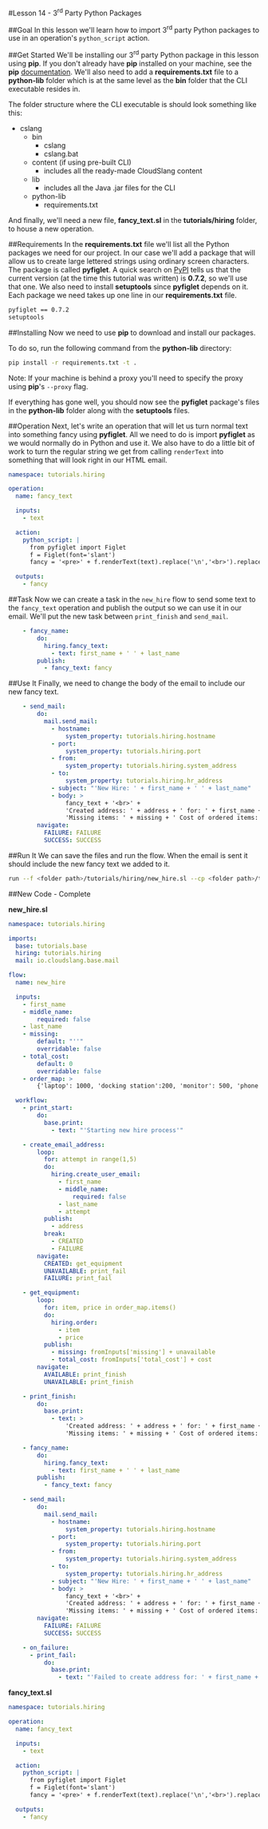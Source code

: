 
#Lesson 14 - 3<sup>rd</sup> Party Python Packages

##Goal
In this lesson we'll learn how to import 3<sup>rd</sup> party Python packages to use in an operation's `python_script` action.

##Get Started
We'll be installing our 3<sup>rd</sup> party Python package in this lesson using **pip**. If you don't already have **pip** installed on your machine, see the **pip** [documentation](https://pip.pypa.io/en/latest/installing.html). We'll also need to add a **requirements.txt** file to a **python-lib** folder which is at the same level as the **bin** folder that the CLI executable resides in. 

The folder structure where the CLI executable is should look something like this:

+ cslang
    + bin
	    + cslang
	    + cslang.bat
	+ content (if using pre-built CLI)
		+ includes all the ready-made CloudSlang content
	+ lib
		+ includes all the Java .jar files for the CLI
	+ python-lib
		+ requirements.txt

And finally, we'll need a new file, **fancy_text.sl** in the **tutorials/hiring** folder, to house a new operation.

##Requirements
In the **requirements.txt** file we'll list all the Python packages we need for our project. In our case we'll add a package that will allow us to create large lettered strings using ordinary screen characters. The package is called **pyfiglet**. A quick search on [PyPI](https://pypi.python.org/pypi) tells us that the current version (at the time this tutorial was written) is **0.7.2**, so we'll use that one. We also need to install **setuptools** since **pyfiglet** depends on it. Each package we need takes up one line in our **requirements.txt** file. 

```bash
pyfiglet == 0.7.2
setuptools
```

##Installing
Now we need to use **pip** to download and install our packages. 

To do so, run the following command from the **python-lib** directory:
```bash
pip install -r requirements.txt -t .
```

Note: If your machine is behind a proxy you'll need to specify the proxy using **pip**'s `--proxy` flag.

If everything has gone well, you should now see the **pyfiglet** package's files in the **python-lib** folder along with the **setuptools** files. 

##Operation
Next, let's write an operation that will let us turn normal text into something fancy using **pyfiglet**. All we need to do is import **pyfiglet** as we would normally do in Python and use it. We also have to do a little bit of work to turn the regular string we get from calling `renderText` into something that will look right in our HTML email.

```yaml
namespace: tutorials.hiring

operation:
  name: fancy_text

  inputs:
    - text

  action:
    python_script: |
      from pyfiglet import Figlet
      f = Figlet(font='slant')
      fancy = '<pre>' + f.renderText(text).replace('\n','<br>').replace(' ', '&nbsp') + '</pre>'

  outputs:
    - fancy
```

##Task 
Now we can create a task in the `new_hire` flow to send some text to the `fancy_text` operation and publish the output so we can use it in our email. We'll put the new task between `print_finish` and `send_mail`.

```yaml
    - fancy_name:
        do:
          hiring.fancy_text:
            - text: first_name + ' ' + last_name
        publish:
          - fancy_text: fancy
```

##Use It
Finally, we need to change the body of the email to include our new fancy text.

```yaml
    - send_mail:
        do:
          mail.send_mail:
            - hostname:
                system_property: tutorials.hiring.hostname
            - port:
                system_property: tutorials.hiring.port
            - from:
                system_property: tutorials.hiring.system_address
            - to:
                system_property: tutorials.hiring.hr_address
            - subject: "'New Hire: ' + first_name + ' ' + last_name"
            - body: >
                fancy_text + '<br>' +
                'Created address: ' + address + ' for: ' + first_name + ' ' + last_name + '<br>' +
                'Missing items: ' + missing + ' Cost of ordered items: ' + str(total_cost)
        navigate:
          FAILURE: FAILURE
          SUCCESS: SUCCESS
```

##Run It
We can save the files and run the flow. When the email is sent it should include the new fancy text we added to it.

```bash
run --f <folder path>/tutorials/hiring/new_hire.sl --cp <folder path>/tutorials/base,<folder path>/tutorials/hiring,<content folder path>/base --i first_name=john,last_name=doe --spf <folder path>/tutorials/properties/bcompany.yaml
```

##New Code - Complete

**new_hire.sl**
```yaml
namespace: tutorials.hiring

imports:
  base: tutorials.base
  hiring: tutorials.hiring
  mail: io.cloudslang.base.mail

flow:
  name: new_hire

  inputs:
    - first_name
    - middle_name:
        required: false
    - last_name
    - missing:
        default: "''"
        overridable: false
    - total_cost:
        default: 0
        overridable: false
    - order_map: >
        {'laptop': 1000, 'docking station':200, 'monitor': 500, 'phone': 100}

  workflow:
    - print_start:
        do:
          base.print:
            - text: "'Starting new hire process'"

    - create_email_address:
        loop:
          for: attempt in range(1,5)
          do:
            hiring.create_user_email:
              - first_name
              - middle_name:
                  required: false
              - last_name
              - attempt
          publish:
            - address
          break:
            - CREATED
            - FAILURE
        navigate:
          CREATED: get_equipment
          UNAVAILABLE: print_fail
          FAILURE: print_fail

    - get_equipment:
        loop:
          for: item, price in order_map.items()
          do:
            hiring.order:
              - item
              - price
          publish:
            - missing: fromInputs['missing'] + unavailable
            - total_cost: fromInputs['total_cost'] + cost
        navigate:
          AVAILABLE: print_finish
          UNAVAILABLE: print_finish

    - print_finish:
        do:
          base.print:
            - text: >
                'Created address: ' + address + ' for: ' + first_name + ' ' + last_name + '\n' +
                'Missing items: ' + missing + ' Cost of ordered items: ' + str(total_cost)

    - fancy_name:
        do:
          hiring.fancy_text:
            - text: first_name + ' ' + last_name
        publish:
          - fancy_text: fancy

    - send_mail:
        do:
          mail.send_mail:
            - hostname:
                system_property: tutorials.hiring.hostname
            - port:
                system_property: tutorials.hiring.port
            - from:
                system_property: tutorials.hiring.system_address
            - to:
                system_property: tutorials.hiring.hr_address
            - subject: "'New Hire: ' + first_name + ' ' + last_name"
            - body: >
                fancy_text + '<br>' +
                'Created address: ' + address + ' for: ' + first_name + ' ' + last_name + '<br>' +
                'Missing items: ' + missing + ' Cost of ordered items:' + str(total_cost)
        navigate:
          FAILURE: FAILURE
          SUCCESS: SUCCESS

    - on_failure:
      - print_fail:
          do:
            base.print:
              - text: "'Failed to create address for: ' + first_name + ' ' + last_name"
```

**fancy_text.sl**

```yaml
namespace: tutorials.hiring

operation:
  name: fancy_text

  inputs:
    - text

  action:
    python_script: |
      from pyfiglet import Figlet
      f = Figlet(font='slant')
      fancy = '<pre>' + f.renderText(text).replace('\n','<br>').replace(' ', '&nbsp') + '</pre>'

  outputs:
    - fancy
```
